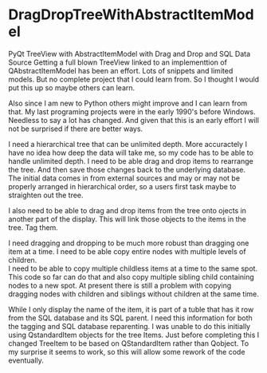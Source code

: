 # DragDropTreeWithAbstractItemModel
PyQt TreeView with AbstractItemModel with Drag and Drop and SQL Data Source
Getting a full blown TreeView linked to an implementtion of QAbstractItemModel has been an effort.
Lots of snippets and limited models.  But no complete project that I could learn from. So I thought I would put this up so maybe others can learn.

Also since I am new to Python others might improve and I can learn from that.  My last programing projects were in the early 1990's before Windows. 
Needless to say a lot has changed.  And given that this is an early effort I will not be surprised if there are better ways.

I need a hierarchical tree that can be unlimited depth.  More accuractely I have no idea how deep the data will take me, so my code has to be able
to handle unlimited depth.   I need to be able drag and drop items to rearrange the tree.  And then save those changes back to the underlying database.
The initial data comes in from external sources and may or may not be properly arranged in hierarchical order, so a users first task maybe to straighten
out the tree.

I also need to be able to drag and drop items from the tree onto ojects in another part of the display.  This will link those objects to the items in the tree. 
Tag them.

I need dragging and dropping to be much more robust than dragging one item at a time.  I need to be able copy entire nodes with multiple levels of children.  
I need to be able to copy multiple childless items at a time to the same spot.  This code so far can do that and also copy multiple sibling child containing nodes
to a new spot.   At present there is still a problem with copying dragging nodes with children and siblings without children at the same time.

While I only display the name of the item, it is part of a tuble that has it row from the SQL database and its SQL parent. I need this information for both the 
tagging and SQL database reparenting.  I was unable to do this initially using QstandardItem objects for the tree Items.  Just before completing this I changed TreeItem
to be based on QStandardItem rather than Qobject.  To my surprise it seems to work, so this will allow some rework of the code eventually.
